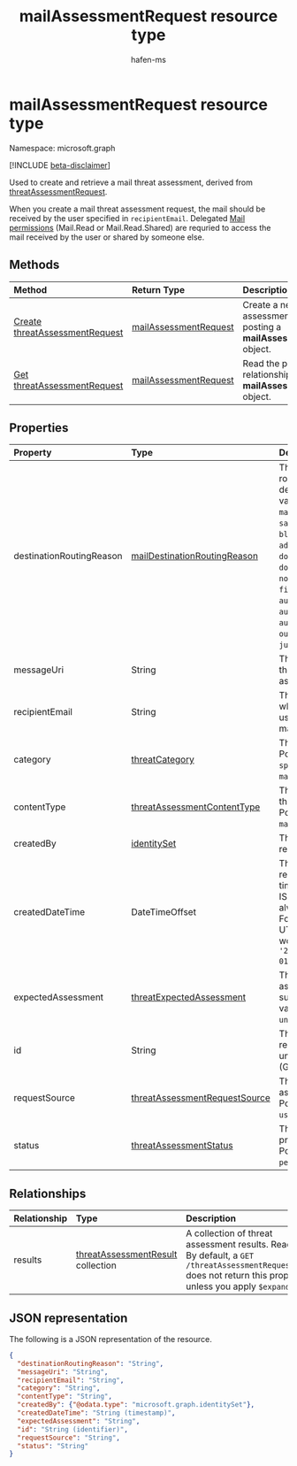 ﻿---
title: "mailAssessmentRequest resource type"
description: "Used to create and retrieve a mail threat assessment."
localization_priority: Normal
author: "hafen-ms"
ms.prod: "microsoft-identity-platform"
doc_type: "resourcePageType"
---

# mailAssessmentRequest resource type

Namespace: microsoft.graph

[!INCLUDE [beta-disclaimer](../../includes/beta-disclaimer.md)]

Used to create and retrieve a mail threat assessment, derived from [threatAssessmentRequest](threatAssessmentRequest.md).

When you create a mail threat assessment request, the mail should be received by the user specified in `recipientEmail`. Delegated [Mail permissions](/graph/permissions-reference#mail-permissions) (Mail.Read or Mail.Read.Shared) are requried to access the mail received by the user or shared by someone else.

## Methods

| Method                                                                                          | Return Type                                       | Description                                                                         |
| :---------------------------------------------------------------------------------------------- | :------------------------------------------------ | :---------------------------------------------------------------------------------- |
| [Create threatAssessmentRequest](../api/informationprotection-post-threatassessmentrequests.md) | [mailAssessmentRequest](mailAssessmentRequest.md) | Create a new mail assessment request by posting a **mailAssessmentRequest** object. |
| [Get threatAssessmentRequest](../api/threatassessmentrequest-get.md)                            | [mailAssessmentRequest](mailassessmentrequest.md) | Read the properties and relationships of a **mailAssessmentRequest** object.        |

## Properties

| Property                 | Type                                                                           | Description                                                                                                                                                                                                                                                                                                                  |
| :----------------------- | :----------------------------------------------------------------------------- | :--------------------------------------------------------------------------------------------------------------------------------------------------------------------------------------------------------------------------------------------------------------------------------------------------------------------------- |
| destinationRoutingReason | [mailDestinationRoutingReason](enums.md#maildestinationroutingreason-values)   | The reason for mail routed to its destination. Possible values are: `none`, `mailFlowRule`, `safeSender`, `blockedSender`, `advancedSpamFiltering`, `domainAllowList`, `domainBlockList`, `notInAddressBook`, `firstTimeSender`, `autoPurgeToInbox`, `autoPurgeToJunk`, `autoPurgeToDeleted`, `outbound`, `notJunk`, `junk`. |
| messageUri               | String                                                                         | The resource URI of the mail message for assessment.                                                                                                                                                                                                                                                                         |
| recipientEmail           | String                                                                         | The mail recipient whose policies are used to assess the mail.                                                                                                                                                                                                                                                               |
| category                 | [threatCategory](enums.md#threatcategory-values)                               | The threat category. Possible values are: `spam`, `phishing`, `malware`.                                                                                                                                                                                                                                                     |
| contentType              | [threatAssessmentContentType](enums.md#threatassessmentcontenttype-values)     | The content type of threat assessment. Possible values are: `mail`, `url`, `file`.                                                                                                                                                                                                                                           |
| createdBy                | [identitySet](identityset.md)                                                  | The threat assessment request creator.                                                                                                                                                                                                                                                                                       |
| createdDateTime          | DateTimeOffset                                                                 | The Timestamp type represents date and time information using ISO 8601 format and is always in UTC time. For example, midnight UTC on Jan 1, 2014 would look like this: `'2014-01-01T00:00:00Z'`.                                                                                                                            |
| expectedAssessment       | [threatExpectedAssessment](enums.md#threatexpectedassessment-values)           | The expected assessment from submitter. Possible values are: `block`, `unblock`.                                                                                                                                                                                                                                             |
| id                       | String                                                                         | The threat assessment request ID is a globally unique identifier (GUID).                                                                                                                                                                                                                                                     |
| requestSource            | [threatAssessmentRequestSource](enums.md#threatassessmentrequestsource-values) | The source of threat assessment request. Possible values are: `user`, `administrator`.                                                                                                                                                                                                                                       |
| status                   | [threatAssessmentStatus](enums.md#threatassessmentstatus-values)               | The assessment process status. Possible values are: `pending`, `completed`.                                                                                                                                                                                                                                                  |

## Relationships

| Relationship | Type                                                           | Description                                                                                                                                                              |
| :----------- | :------------------------------------------------------------- | :----------------------------------------------------------------------------------------------------------------------------------------------------------------------- |
| results      | [threatAssessmentResult](threatassessmentresult.md) collection | A collection of threat assessment results. Read-only. By default, a `GET /threatAssessmentRequests/{id}` does not return this property unless you apply `$expand` on it. |

## JSON representation

The following is a JSON representation of the resource.

<!-- {
  "blockType": "resource",
  "optionalProperties": [

  ],
  "@odata.type": "microsoft.graph.mailAssessmentRequest",
  "baseType": "",
  "keyProperty": "id"
}-->

```json
{
  "destinationRoutingReason": "String",
  "messageUri": "String",
  "recipientEmail": "String",
  "category": "String",
  "contentType": "String",
  "createdBy": {"@odata.type": "microsoft.graph.identitySet"},
  "createdDateTime": "String (timestamp)",
  "expectedAssessment": "String",
  "id": "String (identifier)",
  "requestSource": "String",
  "status": "String"
}
```

<!-- uuid: 16cd6b66-4b1a-43a1-adaf-3a886856ed98
2019-02-04 14:57:30 UTC -->

<!-- {
  "type": "#page.annotation",
  "description": "mailAssessmentRequest resource",
  "keywords": "",
  "section": "documentation",
  "tocPath": ""
}-->
